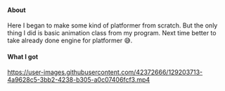 #### About
Here I began to make some kind of platformer from scratch. But the only thing I did is basic animation class from my program. Next time better to take already done engine for 
platformer 😅.

#### What I got

https://user-images.githubusercontent.com/42372666/129203713-4a9628c5-3bb2-4238-b305-a0c07406fcf3.mp4

